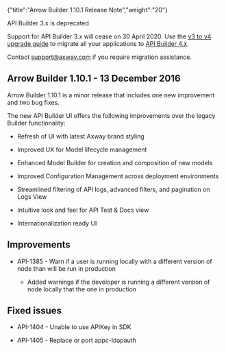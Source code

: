 {"title":"Arrow Builder 1.10.1 Release Note","weight":"20"}

API Builder 3.x is deprecated

Support for API Builder 3.x will cease on 30 April 2020. Use the [v3 to v4 upgrade guide](https://docs.axway.com/bundle/API_Builder_4x_allOS_en/page/api_builder_v3_to_v4_upgrade_guide.html) to migrate all your applications to [API Builder 4.x](https://docs.axway.com/bundle/API_Builder_4x_allOS_en/page/api_builder_getting_started_guide.html).

Contact [support@axway.com](mailto:support@axway.com) if you require migration assistance.

## Arrow Builder 1.10.1 - 13 December 2016

Arrow Builder 1.10.1 is a minor release that includes one new improvement and two bug fixes.

The new API Builder UI offers the following improvements over the legacy Builder functionality:

* Refresh of UI with latest Axway brand styling

* Improved UX for Model lifecycle management

* Enhanced Model Builder for creation and composition of new models

* Improved Configuration Management across deployment environments

* Streamlined filtering of API logs, advanced filters, and pagination on Logs View

* Intuitive look and feel for API Test & Docs view

* Internationalization ready UI

## Improvements

* API-1385 - Warn if a user is running locally with a different version of node than will be run in production

    * Added warnings if the developer is running a different version of node locally that the one in production

## Fixed issues

* API-1404 - Unable to use APIKey in SDK

* API-1405 - Replace or port appc-ldapauth
